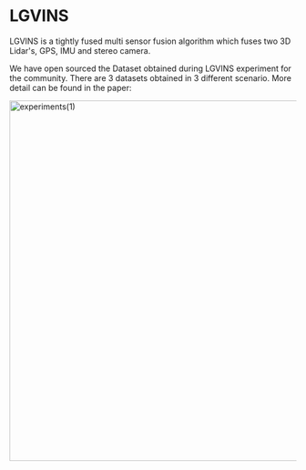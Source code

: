 # LGVINS
LGVINS is a tightly fused multi sensor fusion algorithm which fuses two 3D Lidar's, GPS, IMU and stereo camera.

We have open sourced the Dataset obtained during LGVINS experiment for the community.
There are 3 datasets obtained in 3 different scenario. More detail can be found in the paper:


<img width="633" alt="experiments(1)" src="https://github.com/mahammadirfan/LGVINS/assets/51612103/3b7ed736-114e-44b8-8ce7-68a1530f4fa7">
